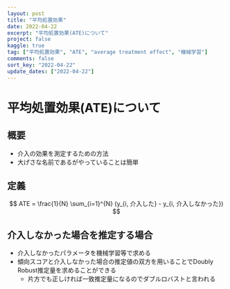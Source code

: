 ```yaml
---
layout: post
title: "平均処置効果"
date: 2022-04-22
excerpt: "平均処置効果(ATE)について"
project: false
kaggle: true
tag: ["平均処置効果", "ATE", "average treatment effect", "機械学習"]
comments: false
sort_key: "2022-04-22"
update_dates: ["2022-04-22"]
---
```


# 平均処置効果(ATE)について

## 概要
 - 介入の効果を測定するための方法
 - 大げさな名前であるがやっていることは簡単

## 定義

$$
ATE = \frac{1}{N} \sum_{i=1}^{N} (y_{i, 介入した} - y_{i, 介入しなかった})
$$

## 介入しなかった場合を推定する場合
 - 介入しなかったパラメータを機械学習等で求める
 - 傾向スコアと介入しなかった場合の推定値の双方を用いることでDoubly Robust推定量を求めることができる
   - 片方でも正しければ一致推定量になるのでダブルロバストと言われる
